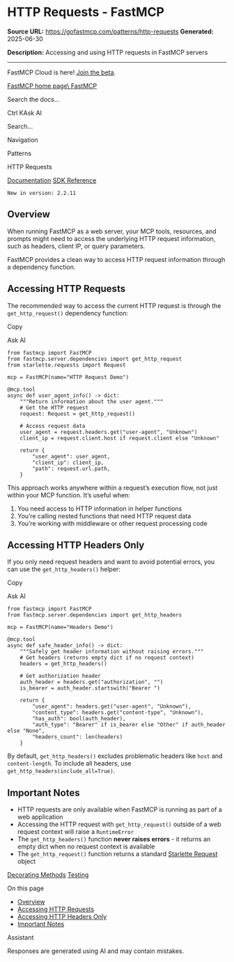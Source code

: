 # HTTP Requests - FastMCP

**Source URL:** https://gofastmcp.com/patterns/http-requests
**Generated:** 2025-06-30

**Description:** Accessing and using HTTP requests in FastMCP servers

---

FastMCP Cloud is here! [Join the beta](https://fastmcp.link/x0Kyhy2).

[FastMCP home page\\
FastMCP](https://gofastmcp.com/)

Search the docs...

Ctrl KAsk AI

Search...

Navigation

Patterns

HTTP Requests

[Documentation](https://gofastmcp.com/getting-started/welcome) [SDK Reference](https://gofastmcp.com/python-sdk/fastmcp-exceptions)

`New in version: 2.2.11`

## [​](https://gofastmcp.com/patterns/http-requests\#overview)  Overview

When running FastMCP as a web server, your MCP tools, resources, and prompts might need to access the underlying HTTP request information, such as headers, client IP, or query parameters.

FastMCP provides a clean way to access HTTP request information through a dependency function.

## [​](https://gofastmcp.com/patterns/http-requests\#accessing-http-requests)  Accessing HTTP Requests

The recommended way to access the current HTTP request is through the `get_http_request()` dependency function:

Copy

Ask AI

```
from fastmcp import FastMCP
from fastmcp.server.dependencies import get_http_request
from starlette.requests import Request

mcp = FastMCP(name="HTTP Request Demo")

@mcp.tool
async def user_agent_info() -> dict:
    """Return information about the user agent."""
    # Get the HTTP request
    request: Request = get_http_request()

    # Access request data
    user_agent = request.headers.get("user-agent", "Unknown")
    client_ip = request.client.host if request.client else "Unknown"

    return {
        "user_agent": user_agent,
        "client_ip": client_ip,
        "path": request.url.path,
    }

```

This approach works anywhere within a request’s execution flow, not just within your MCP function. It’s useful when:

1. You need access to HTTP information in helper functions
2. You’re calling nested functions that need HTTP request data
3. You’re working with middleware or other request processing code

## [​](https://gofastmcp.com/patterns/http-requests\#accessing-http-headers-only)  Accessing HTTP Headers Only

If you only need request headers and want to avoid potential errors, you can use the `get_http_headers()` helper:

Copy

Ask AI

```
from fastmcp import FastMCP
from fastmcp.server.dependencies import get_http_headers

mcp = FastMCP(name="Headers Demo")

@mcp.tool
async def safe_header_info() -> dict:
    """Safely get header information without raising errors."""
    # Get headers (returns empty dict if no request context)
    headers = get_http_headers()

    # Get authorization header
    auth_header = headers.get("authorization", "")
    is_bearer = auth_header.startswith("Bearer ")

    return {
        "user_agent": headers.get("user-agent", "Unknown"),
        "content_type": headers.get("content-type", "Unknown"),
        "has_auth": bool(auth_header),
        "auth_type": "Bearer" if is_bearer else "Other" if auth_header else "None",
        "headers_count": len(headers)
    }

```

By default, `get_http_headers()` excludes problematic headers like `host` and `content-length`. To include all headers, use `get_http_headers(include_all=True)`.

## [​](https://gofastmcp.com/patterns/http-requests\#important-notes)  Important Notes

- HTTP requests are only available when FastMCP is running as part of a web application
- Accessing the HTTP request with `get_http_request()` outside of a web request context will raise a `RuntimeError`
- The `get_http_headers()` function **never raises errors** \- it returns an empty dict when no request context is available
- The `get_http_request()` function returns a standard [Starlette Request](https://www.starlette.io/requests/) object

[Decorating Methods](https://gofastmcp.com/patterns/decorating-methods) [Testing](https://gofastmcp.com/patterns/testing)

On this page

- [Overview](https://gofastmcp.com/patterns/http-requests#overview)
- [Accessing HTTP Requests](https://gofastmcp.com/patterns/http-requests#accessing-http-requests)
- [Accessing HTTP Headers Only](https://gofastmcp.com/patterns/http-requests#accessing-http-headers-only)
- [Important Notes](https://gofastmcp.com/patterns/http-requests#important-notes)

Assistant

Responses are generated using AI and may contain mistakes.